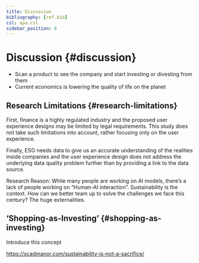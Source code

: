 ```yaml
---
title: Discussion
bibliography: [ref.bib]
csl: apa.csl
sidebar_position: 6
---
```


# Discussion {#discussion}

-   Scan a product to see the company and start investing or divesting from them
-   Current economics is lowering the quality of life on the planet

## Research Limitations {#research-limitations}

First, finance is a highly regulated industry and the proposed user experience designs may be limited by legal requirements. This study does not take such limitations into account, rather focusing only on the user experience.

Finally, ESG needs data to give us an accurate understanding of the realities inside companies and the user experience design does not address the underlying data quality problem further than by providing a link to the data source.

Research Reason: While many people are working on AI models, there’s a lack of people working on “Human-AI interaction”. Sustainability is the context. How can we better team up to solve the challenges we face this century? The huge externalities.

## ‘Shopping-as-Investing’ {#shopping-as-investing}

Introduce this concept

https://scadmanor.com/sustainability-is-not-a-sacrifice/
